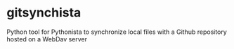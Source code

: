 # gitsynchista
Python tool for Pythonista to synchronize local files with a Github repository hosted on a WebDav server
